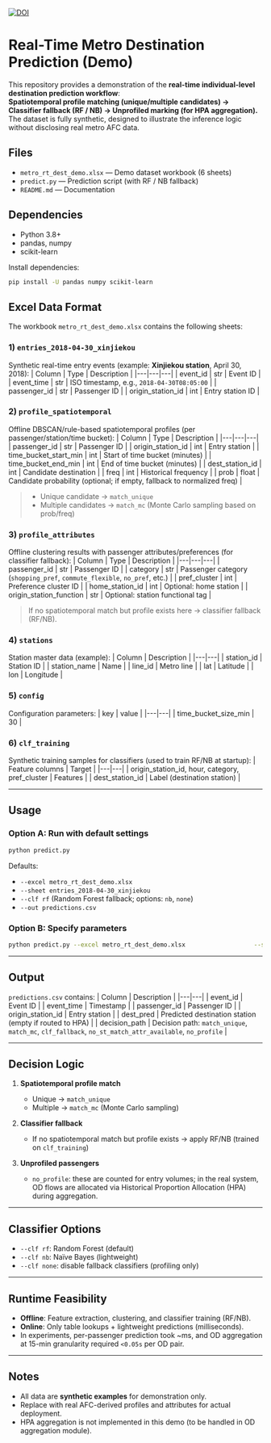 [![DOI](https://zenodo.org/badge/1069326174.svg)](https://doi.org/10.5281/zenodo.17263980)
# Real-Time Metro Destination Prediction (Demo)

This repository provides a demonstration of the **real-time individual-level destination prediction workflow**:  
**Spatiotemporal profile matching (unique/multiple candidates) → Classifier fallback (RF / NB) → Unprofiled marking (for HPA aggregation).**  
The dataset is fully synthetic, designed to illustrate the inference logic without disclosing real metro AFC data.

## Files

- `metro_rt_dest_demo.xlsx` — Demo dataset workbook (6 sheets)  
- `predict.py` — Prediction script (with RF / NB fallback)  
- `README.md` — Documentation

## Dependencies

- Python 3.8+  
- pandas, numpy  
- scikit-learn  

Install dependencies:
```bash
pip install -U pandas numpy scikit-learn
```

## Excel Data Format

The workbook `metro_rt_dest_demo.xlsx` contains the following sheets:

### 1) `entries_2018-04-30_xinjiekou`
Synthetic real-time entry events (example: **Xinjiekou station**, April 30, 2018):
| Column | Type | Description |
|---|---|---|
| event_id | str | Event ID |
| event_time | str | ISO timestamp, e.g., `2018-04-30T08:05:00` |
| passenger_id | str | Passenger ID |
| origin_station_id | int | Entry station ID |

### 2) `profile_spatiotemporal`
Offline DBSCAN/rule-based spatiotemporal profiles (per passenger/station/time bucket):
| Column | Type | Description |
|---|---|---|
| passenger_id | str | Passenger ID |
| origin_station_id | int | Entry station |
| time_bucket_start_min | int | Start of time bucket (minutes) |
| time_bucket_end_min | int | End of time bucket (minutes) |
| dest_station_id | int | Candidate destination |
| freq | int | Historical frequency |
| prob | float | Candidate probability (optional; if empty, fallback to normalized freq) |

> - Unique candidate → `match_unique`  
> - Multiple candidates → `match_mc` (Monte Carlo sampling based on prob/freq)

### 3) `profile_attributes`
Offline clustering results with passenger attributes/preferences (for classifier fallback):
| Column | Type | Description |
|---|---|---|
| passenger_id | str | Passenger ID |
| category | str | Passenger category (`shopping_pref`, `commute_flexible`, `no_pref`, etc.) |
| pref_cluster | int | Preference cluster ID |
| home_station_id | int | Optional: home station |
| origin_station_function | str | Optional: station functional tag |

> If no spatiotemporal match but profile exists here → classifier fallback (RF/NB).

### 4) `stations`
Station master data (example):
| Column | Description |
|---|---|
| station_id | Station ID |
| station_name | Name |
| line_id | Metro line |
| lat | Latitude |
| lon | Longitude |

### 5) `config`
Configuration parameters:
| key | value |
|---|---|
| time_bucket_size_min | 30 |

### 6) `clf_training`
Synthetic training samples for classifiers (used to train RF/NB at startup):
| Feature columns | Target |
|---|---|
| origin_station_id, hour, category, pref_cluster | Features |
| dest_station_id | Label (destination station) |

---

## Usage

### Option A: Run with default settings
```bash
python predict.py
```
Defaults:
- `--excel metro_rt_dest_demo.xlsx`
- `--sheet entries_2018-04-30_xinjiekou`
- `--clf rf` (Random Forest fallback; options: `nb`, `none`)
- `--out predictions.csv`

### Option B: Specify parameters
```bash
python predict.py --excel metro_rt_dest_demo.xlsx                   --sheet entries_2018-04-30_xinjiekou                   --clf nb                   --out preds_nb.csv
```

---

## Output

`predictions.csv` contains:
| Column | Description |
|---|---|
| event_id | Event ID |
| event_time | Timestamp |
| passenger_id | Passenger ID |
| origin_station_id | Entry station |
| dest_pred | Predicted destination station (empty if routed to HPA) |
| decision_path | Decision path: `match_unique`, `match_mc`, `clf_fallback`, `no_st_match_attr_available`, `no_profile` |

---

## Decision Logic

1. **Spatiotemporal profile match**  
   - Unique → `match_unique`  
   - Multiple → `match_mc` (Monte Carlo sampling)  

2. **Classifier fallback**  
   - If no spatiotemporal match but profile exists → apply RF/NB (trained on `clf_training`)  

3. **Unprofiled passengers**  
   - `no_profile`: these are counted for entry volumes; in the real system, OD flows are allocated via Historical Proportion Allocation (HPA) during aggregation.  

---

## Classifier Options
- `--clf rf`: Random Forest (default)  
- `--clf nb`: Naïve Bayes (lightweight)  
- `--clf none`: disable fallback classifiers (profiling only)  

---

## Runtime Feasibility

- **Offline**: Feature extraction, clustering, and classifier training (RF/NB).  
- **Online**: Only table lookups + lightweight predictions (milliseconds).  
- In experiments, per-passenger prediction took ~ms, and OD aggregation at 15-min granularity required `<0.05s` per OD pair.  

---

## Notes

- All data are **synthetic examples** for demonstration only.  
- Replace with real AFC-derived profiles and attributes for actual deployment.  
- HPA aggregation is not implemented in this demo (to be handled in OD aggregation module).  
